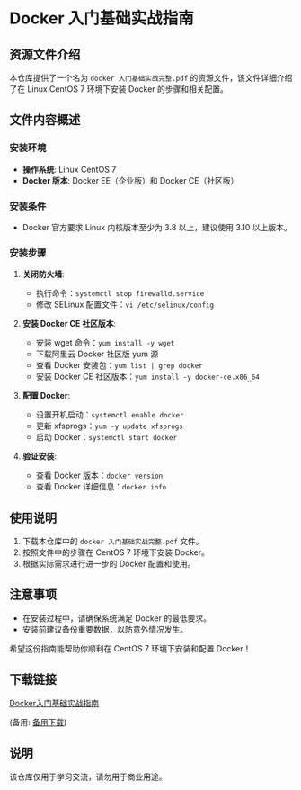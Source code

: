# Docker 入门基础实战指南

## 资源文件介绍

本仓库提供了一个名为 `docker 入门基础实战完整.pdf` 的资源文件，该文件详细介绍了在 Linux CentOS 7 环境下安装 Docker 的步骤和相关配置。

## 文件内容概述

### 安装环境
- **操作系统**: Linux CentOS 7
- **Docker 版本**: Docker EE（企业版）和 Docker CE（社区版）

### 安装条件
- Docker 官方要求 Linux 内核版本至少为 3.8 以上，建议使用 3.10 以上版本。

### 安装步骤
1. **关闭防火墙**:
   - 执行命令：`systemctl stop firewalld.service`
   - 修改 SELinux 配置文件：`vi /etc/selinux/config`

2. **安装 Docker CE 社区版本**:
   - 安装 wget 命令：`yum install -y wget`
   - 下载阿里云 Docker 社区版 yum 源
   - 查看 Docker 安装包：`yum list | grep docker`
   - 安装 Docker CE 社区版本：`yum install -y docker-ce.x86_64`

3. **配置 Docker**:
   - 设置开机启动：`systemctl enable docker`
   - 更新 xfsprogs：`yum -y update xfsprogs`
   - 启动 Docker：`systemctl start docker`

4. **验证安装**:
   - 查看 Docker 版本：`docker version`
   - 查看 Docker 详细信息：`docker info`

## 使用说明

1. 下载本仓库中的 `docker 入门基础实战完整.pdf` 文件。
2. 按照文件中的步骤在 CentOS 7 环境下安装 Docker。
3. 根据实际需求进行进一步的 Docker 配置和使用。

## 注意事项

- 在安装过程中，请确保系统满足 Docker 的最低要求。
- 安装前建议备份重要数据，以防意外情况发生。

希望这份指南能帮助你顺利在 CentOS 7 环境下安装和配置 Docker！

## 下载链接
[Docker入门基础实战指南](https://pan.quark.cn/s/84c59e39899c) 

(备用: [备用下载](https://pan.baidu.com/s/1eTczjp_akOQIPi-5_q4pgQ?pwd=1234))

## 说明

该仓库仅用于学习交流，请勿用于商业用途。
